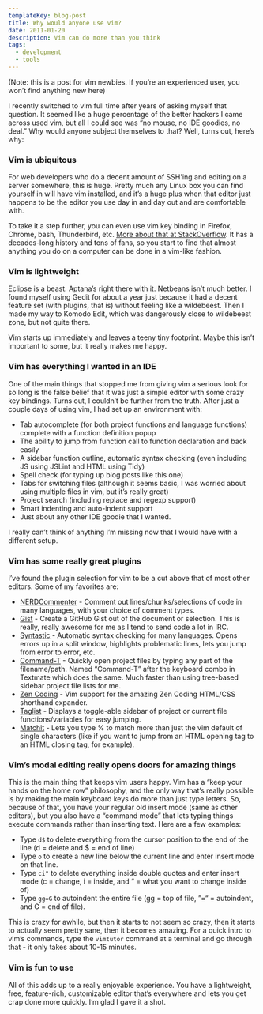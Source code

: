 ```yaml
---
templateKey: blog-post
title: Why would anyone use vim?
date: 2011-01-20
description: Vim can do more than you think
tags:
  - development
  - tools
---
```


(Note: this is a post for vim newbies. If you’re an experienced user, you won’t find anything new here)

I recently switched to vim full time after years of asking myself that question. It seemed like a huge percentage of the better hackers I came across used vim, but all I could see was “no mouse, no IDE goodies, no deal.” Why would anyone subject themselves to that? Well, turns out, here’s why:

### Vim is ubiquitous

For web developers who do a decent amount of SSH'ing and editing on a server somewhere, this is huge. Pretty much any Linux box you can find yourself in will have vim installed, and it’s a huge plus when that editor just happens to be the editor you use day in and day out and are comfortable with.

To take it a step further, you can even use vim key binding in Firefox, Chrome, bash, Thunderbird, etc. [More about that at StackOverflow](https://t.umblr.com/redirect?z=http%3A%2F%2Fstackoverflow.com%2Fquestions%2F826208%2Fmaking-vim-ubiquitous&t=MTRkYTI0MGI0OGM0NzFmMGE5OTIwYmIwNDAwN2NjZDM0NTZiMDE2MCxGd29ydVhOMA%3D%3D&b=t%3Ai2lWvbwQiOie1HtwYcazfA&p=http%3A%2F%2Fmikethecoder.tumblr.com%2Fpost%2F2844287679%2Fwhy-use-vim&m=1). It has a decades-long history and tons of fans, so you start to find that almost anything you do on a computer can be done in a vim-like fashion.

### Vim is lightweight

Eclipse is a beast. Aptana’s right there with it. Netbeans isn’t much better. I found myself using Gedit for about a year just because it had a decent feature set (with plugins, that is) without feeling like a wildebeest. Then I made my way to Komodo Edit, which was dangerously close to wildebeest zone, but not quite there.

Vim starts up immediately and leaves a teeny tiny footprint. Maybe this isn’t important to some, but it really makes me happy.

### Vim has everything I wanted in an IDE

One of the main things that stopped me from giving vim a serious look for so long is the false belief that it was just a simple editor with some crazy key bindings. Turns out, I couldn’t be further from the truth. After just a couple days of using vim, I had set up an environment with:

*   Tab autocomplete (for both project functions and language functions) complete with a function definition popup
*   The ability to jump from function call to function declaration and back easily
*   A sidebar function outline, automatic syntax checking (even including JS using JSLint and HTML using Tidy)
*   Spell check (for typing up blog posts like this one)
*   Tabs for switching files (although it seems basic, I was worried about using multiple files in vim, but it’s really great)
*   Project search (including replace and regexp support)
*   Smart indenting and auto-indent support
*   Just about any other IDE goodie that I wanted.

I really can’t think of anything I’m missing now that I would have with a different setup.

### Vim has some really great plugins

I’ve found the plugin selection for vim to be a cut above that of most other editors. Some of my favorites are:

*   [NERDCommenter](https://t.umblr.com/redirect?z=http%3A%2F%2Fwww.vim.org%2Fscripts%2Fscript.php%3Fscript_id%3D1218&t=YzNlOWNhZmZiOTA1Y2JiZDVkNzEzMWIwYTRiOWRhNDVlYTU4YTIzZCxGd29ydVhOMA%3D%3D&b=t%3Ai2lWvbwQiOie1HtwYcazfA&p=http%3A%2F%2Fmikethecoder.tumblr.com%2Fpost%2F2844287679%2Fwhy-use-vim&m=1) \- Comment out lines/chunks/selections of code in many languages, with your choice of comment types.
*   [Gist](https://t.umblr.com/redirect?z=http%3A%2F%2Fwww.vim.org%2Fscripts%2Fscript.php%3Fscript_id%3D2423&t=Yjc5MGY2OGNmYjg4NTU3MDZhNWYxZDJmYzQ1N2RhZjJlMTU5NTkyNSxGd29ydVhOMA%3D%3D&b=t%3Ai2lWvbwQiOie1HtwYcazfA&p=http%3A%2F%2Fmikethecoder.tumblr.com%2Fpost%2F2844287679%2Fwhy-use-vim&m=1) \- Create a GitHub Gist out of the document or selection. This is really, really awesome for me as I tend to send code a lot in IRC.
*   [Syntastic](https://t.umblr.com/redirect?z=http%3A%2F%2Fwww.vim.org%2Fscripts%2Fscript.php%3Fscript_id%3D2736&t=ZjkwY2Y5YjAxNTgxZDVhNWI2Y2MwN2VmNjMwNzc0MDdiNjg4YTZhMyxGd29ydVhOMA%3D%3D&b=t%3Ai2lWvbwQiOie1HtwYcazfA&p=http%3A%2F%2Fmikethecoder.tumblr.com%2Fpost%2F2844287679%2Fwhy-use-vim&m=1) \- Automatic syntax checking for many languages. Opens errors up in a split window, highlights problematic lines, lets you jump from error to error, etc.
*   [Command-T](https://t.umblr.com/redirect?z=http%3A%2F%2Fwww.vim.org%2Fscripts%2Fscript.php%3Fscript_id%3D3025&t=NTE0ZmZmMTEyMTU0MTM5OWY3Y2ViODA0ZGNmYTQxYmEzOGY5ZWM5YyxGd29ydVhOMA%3D%3D&b=t%3Ai2lWvbwQiOie1HtwYcazfA&p=http%3A%2F%2Fmikethecoder.tumblr.com%2Fpost%2F2844287679%2Fwhy-use-vim&m=1) \- Quickly open project files by typing any part of the filename/path. Named “Command-T” after the keyboard combo in Textmate which does the same. Much faster than using tree-based sidebar project file lists for me.
*   [Zen Coding](https://t.umblr.com/redirect?z=http%3A%2F%2Fwww.vim.org%2Fscripts%2Fscript.php%3Fscript_id%3D2981&t=YmNhNmFiYzM3MzdmMzdjNjUwYmZjMTM4NGRhNGUxMTRhYTIwOTY1OSxGd29ydVhOMA%3D%3D&b=t%3Ai2lWvbwQiOie1HtwYcazfA&p=http%3A%2F%2Fmikethecoder.tumblr.com%2Fpost%2F2844287679%2Fwhy-use-vim&m=1) \- Vim support for the amazing Zen Coding HTML/CSS shorthand expander.
*   [Taglist](https://t.umblr.com/redirect?z=http%3A%2F%2Fwww.vim.org%2Fscripts%2Fscript.php%3Fscript_id%3D273&t=Nzk4MGY3NTJlZGNjN2UxM2EwOWU0YzFkZWVlYzlkYTExM2RiYzUyMyxGd29ydVhOMA%3D%3D&b=t%3Ai2lWvbwQiOie1HtwYcazfA&p=http%3A%2F%2Fmikethecoder.tumblr.com%2Fpost%2F2844287679%2Fwhy-use-vim&m=1) \- Displays a toggle-able sidebar of project or current file functions/variables for easy jumping.
*   [Matchit](https://t.umblr.com/redirect?z=http%3A%2F%2Fwww.vim.org%2Fscripts%2Fscript.php%3Fscript_id%3D39&t=MjVmZDRiNzBkYTQwYTM3ZDNlZDYyYTQ3ZjM5MTA2ZjI3MWZlMjVmMSxGd29ydVhOMA%3D%3D&b=t%3Ai2lWvbwQiOie1HtwYcazfA&p=http%3A%2F%2Fmikethecoder.tumblr.com%2Fpost%2F2844287679%2Fwhy-use-vim&m=1) \- Lets you type % to match more than just the vim default of single characters (like if you want to jump from an HTML opening tag to an HTML closing tag, for example).

### Vim’s modal editing really opens doors for amazing things

This is the main thing that keeps vim users happy. Vim has a “keep your hands on the home row” philosophy, and the only way that’s really possible is by making the main keyboard keys do more than just type letters. So, because of that, you have your regular old insert mode (same as other editors), but you also have a “command mode” that lets typing things execute commands rather than inserting text. Here are a few examples:

*   Type `d$` to delete everything from the cursor position to the end of the line (d = delete and $ = end of line)
*   Type `o` to create a new line below the current line and enter insert mode on that line.
*   Type `ci"` to delete everything inside double quotes and enter insert mode (c = change, i = inside, and “ = what you want to change inside of)
*   Type `gg=G` to autoindent the entire file (gg = top of file, ”=“ = autoindent, and G = end of file).

This is crazy for awhile, but then it starts to not seem so crazy, then it starts to actually seem pretty sane, then it becomes amazing. For a quick intro to vim’s commands, type the `vimtutor` command at a terminal and go through that - it only takes about 10-15 minutes.

### Vim is fun to use

All of this adds up to a really enjoyable experience. You have a lightweight, free, feature-rich, customizable editor that’s everywhere and lets you get crap done more quickly. I’m glad I gave it a shot.